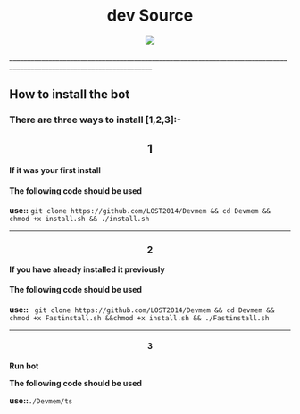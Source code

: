 <h1 align="center">    dev Source</h1>
<p align="center">
<img src="https://i.ibb.co/sp4vDB7/file-20.jpg"></p>
______________________________________________________________________________________________________________________

## How to install the bot

### There are three ways to install [1,2,3]:-

<h2 align="center">1</h2>

**If it was your first install**

#### The following code should be used

**use::**  ``` git clone https://github.com/LOST2014/Devmem && cd Devmem && chmod +x install.sh && ./install.sh ```
______________________________________________________________________________________________________________________

<h3 align="center">2</h3>

**If you have already installed it previously**

#### The following code should be used

**use::**  ``` git clone https://github.com/LOST2014/Devmem && cd Devmem && chmod +x Fastinstall.sh &&chmod +x install.sh && ./Fastinstall.sh```

______________________________________________________________________________________________________________________

<h4 align="center">3</h4> 

**Run bot**

**The following code should be used**

**use::**```./Devmem/ts```

